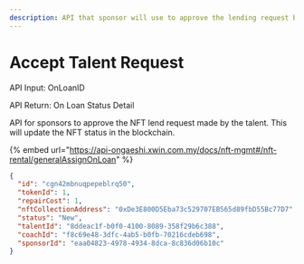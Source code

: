 ```yaml
---
description: API that sponsor will use to approve the lending request by the talent
---
```


# Accept Talent Request

API Input: OnLoanID

API Return: On Loan Status Detail

API for sponsors to approve the NFT lend request made by the talent. This will update the NFT status in the blockchain.

{% embed url="https://api-ongaeshi.xwin.com.my/docs/nft-mgmt#/nft-rental/generalAssignOnLoan" %}

```json
{
  "id": "cgn42mbnuqpepeblrq50",
  "tokenId": 1,
  "repairCost": 1,
  "nftCollectionAddress": "0xDe3E800D5Eba73c529707EB565d89fbD55Bc77D7",
  "status": "New",
  "talentId": "8ddeac1f-b0f0-4100-8089-358f29b6c388",
  "coachId": "f8c69e48-3dfc-4ab5-b0fb-70216cdeb698",
  "sponsorId": "eaa04823-4978-4934-8dca-8c836d06b10c"
}
```
